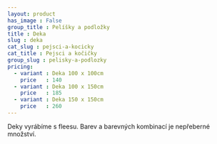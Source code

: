 ```yaml
---
layout: product
has_image : False
group_title : Pelíšky a podložky
title : Deka
slug : deka
cat_slug : pejsci-a-kocicky
cat_title : Pejsci a kočičky
group_slug : pelisky-a-podlozky
pricing:
  - variant : Deka 100 x 100cm
    price   : 140
  - variant : Deka 100 x 150cm
    price   : 185
  - variant : Deka 150 x 150cm
    price   : 260
---
```


Deky vyrábíme s fleesu. Barev a barevných kombinací je nepřeberné množství.

